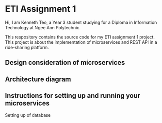 # ETI Assignment 1
Hi, I am Kenneth Teo, a Year 3 student studying for a Diploma in Information Technology at Ngee Ann Polytechnic.

This respository contains the source code for my ETI assignment 1 project. This project is about the implementation of microservices and REST API in a ride-sharing platform.

## Design consideration of microservices

## Architecture diagram

## Instructions for setting up and running your microservices
Setting up of database

